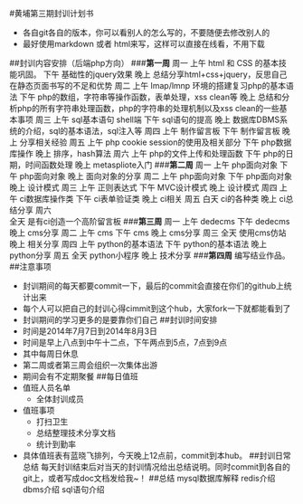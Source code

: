 #黄埔第三期封训计划书
* 各自git各自的版本，你可以看别人的怎么写的，不要随便去修改别人的
* 最好使用markdown 或者 html来写，这样可以直接在线看，不用下载

##封训内容安排（后端php方向）
###__第一周__
	周一 
		上午 html 和 CSS 的基本技能巩固。
		下午 基础性的jquery效果
		晚上 总结分享html+css+jquery，反思自己在静态页面书写的不足和优势
	周二
		上午 lmap/lmnp 环境的搭建复习php的基本语法
		下午 php的数组，字符串等操作函数，表单处理，xss clean等
		晚上 总结和分析php的所有字符串处理函数，php的字符串的处理机制以及xss clean的一些基本事项
	周三
		上午 sql基本语句 shell端
		下午 sql语句的提高
		晚上 数据库DBMS系统的介绍，sql的基本语法，sql注入等
	周四
		上午 制作留言板
		下午 制作留言板
		晚上 分享相关经验
	周五
		上午 php cookie session的使用及相关部分
		下午 php数据库操作
		晚上 排序，hash算法
	周六 
		上午 php的文件上传和处理函数
		下午 php的日期，时间函数处理
		晚上 metaspliote入门
###__第二周__
	周一
		上午 php面向对象
		下午 php面向对象
		晚上 面向对象的分享
	周二
		上午 php面向对象
		下午 php面向对象
		晚上 设计模式
	周三
		上午 正则表达式
		下午 MVC设计模式
		晚上 设计模式
	周四
		上午 ci数据库操作类
		下午 ci表单验证类
		晚上 ci相关
	周五
		白天 ci的各种类
		晚上 ci总结分享
	周六	
		全天 是有ci创造一个高阶留言板
###__第三周__
	周一
		上午 dedecms
		下午 dedecms
		晚上 cms分享
	周二 
		上午 cms
		下午 cms
		晚上 cms分享
	周三
		全天 使用cms仿站
		晚上 相关分享
	周四
		上午 python的基本语法
		下午 python的基本语法
		晚上 python分享
	周五
		全天 python小程序
		晚上 技术分享
###__第四周__
	编写结业作品。
##注意事项
* 封训期间的每天都要commit一下，最后的commit会直接在你们的github上统计出来
* 每个人可以把自己的封训心得cimmit到这个hub，大家fork一下就都能看到了
* 封训期间的学习更多的是要靠你们自己
##封训时间安排
* 时间是2014年7月7日到2014年8月3日
* 时间是早上八点到中午十二点，下午两点到5点，7点到9点
* 其中每周日休息
* 第二周或者第三周会组织一次集体出游
* 期间会有不定期聚餐
##每日值班
* 值班人员名单
	* 全体封训成员
* 值班事项
	* 打扫卫生
	* 总结整理技术分享文档
	* 统计到勤率
* 具体值班表有蓝晓飞排列，今天晚上12点前，commit到本hub。
##封训日常总结
	每天封训结束后对当天的封训情况给出总结说明。同时commit到各自的git上，或者写成doc文档发给我~！
##总结
mysql数据库解释
redis介绍
dbms介绍
sql语句介绍
